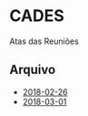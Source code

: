 # CADES

Atas das Reuniões

## Arquivo

- [2018-02-26](2018-02-26.md)
- [2018-03-01](2018-03-01.md)
